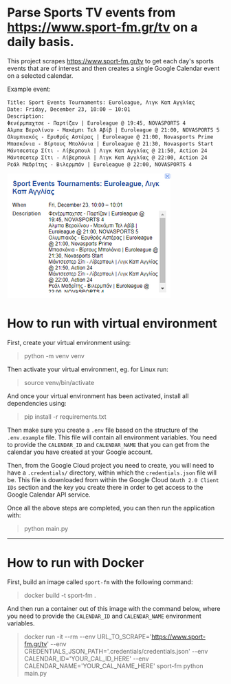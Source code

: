 # Parse Sports TV events from https://www.sport-fm.gr/tv on a daily basis.

This project scrapes https://www.sport-fm.gr/tv to get each day's sports events that are of interest and then creates a single Google Calendar event on a selected calendar.

Example event:

    Title: Sport Events Tournaments: Euroleague, Λιγκ Καπ Αγγλίας
    Date: Friday, December 23, 10:00 – 10:01
    Description: 
    Φενέρμπαχτσε - Παρτίζαν | Euroleague @ 19:45, NOVASPORTS 4
    Αλμπα Βερολίνου - Μακάμπι Τελ Αβίβ | Euroleague @ 21:00, NOVASPORTS 5
    Ολυμπιακός - Ερυθρός Αστέρας | Euroleague @ 21:00, Novasports Prime
    Μπασκόνια - Βίρτους Μπολόνια | Euroleague @ 21:30, Novasports Start
    Μάντσεστερ Σίτι - Λίβερπουλ | Λιγκ Καπ Αγγλίας @ 21:50, Action 24
    Μάντσεστερ Σίτι - Λίβερπουλ | Λιγκ Καπ Αγγλίας @ 22:00, Action 24
    Ρεάλ Μαδρίτης - Βιλερμπάν | Euroleague @ 22:00, NOVASPORTS 4


![Alt text](example_event.PNG "Google Calendar sample event")

# How to run with virtual environment

First, create your virtual environment using:
> python -m venv venv

Then activate your virtual environment, eg. for Linux run:
> source venv/bin/activate

And once your virtual environment has been activated, install all dependencies using:
> pip install -r requirements.txt

Then make sure you create a `.env` file based on the structure of the `.env.example` file. This file will contain all environment variables. You need to provide the `CALENDAR_ID` and `CALENDAR_NAME` that you can get from the calendar you have created at your Google account.

Then, from the Google Cloud project you need to create, you will need to have a `.credentials/` directory, within which the `credentials.json` file will be. This file is downloaded from within the Google Cloud `OAuth 2.0 Client IDs` section and the key you create there in order to get access to the Google Calendar API service.

Once all the above steps are completed, you can then run the application with:
> python main.py


---
# How to run with Docker

First, build an image called `sport-fm` with the following command:
> docker build -t sport-fm .

And then run a container out of this image with the command below, where you need to provide the `CALENDAR_ID` and `CALENDAR_NAME` environment variables.

> docker run -it --rm --env URL_TO_SCRAPE='https://www.sport-fm.gr/tv' --env CREDENTIALS_JSON_PATH='.credentials/credentials.json' --env CALENDAR_ID='YOUR_CAL_ID_HERE' --env CALENDAR_NAME='YOUR_CAL_NAME_HERE' sport-fm python main.py

